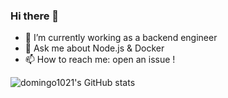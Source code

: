 ### Hi there 👋

- 🔭 I’m currently working as a backend engineer
- 💬 Ask me about Node.js & Docker
- 📫 How to reach me: open an issue !

![domingo1021's GitHub stats](https://github-readme-stats-git-masterrstaa-rickstaa.vercel.app/api?username=domingo1021&show_icons=true&theme=tokyonight)
